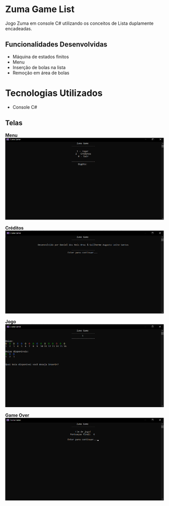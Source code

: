# Zuma Game List
Jogo Zuma em console C# utilizando os conceitos de Lista duplamente encadeadas.

## Funcionalidades Desenvolvidas
* Máquina de estados finitos
* Menu
* Inserção de bolas na lista
* Remoção em área de bolas

# Tecnologias Utilizados
* Console C#

## Telas
**Menu** <br/>
![Menu](https://github.com/guilhermegals/Imagens/blob/master/ZumaListMenu.png "Menu")

**Créditos** <br/>
![Créditos](https://github.com/guilhermegals/Imagens/blob/master/ZumaListCredits.png "Créditos")

**Jogo** <br/>
![Jogo](https://github.com/guilhermegals/Imagens/blob/master/ZumaListInGame.png "Jogo")

**Game Over** <br/>
![Game Over](https://github.com/guilhermegals/Imagens/blob/master/ZumaListGameOver.png "Game Over")
